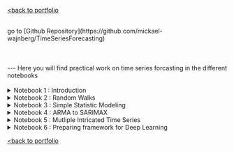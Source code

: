 [<back to portfolio](https://mickael-wajnberg.github.io/)

<br>
go to [Github Repository](https://github.com/mickael-wajnberg/TimeSeriesForecasting)
<br><br><br><br>
---
Here you will find practical work on time series forcasting in the different notebooks
<br><br>
<details>
<summary>Notebook 1 : Introduction</summary>
- predict the quarter dividend (earning per share) from johnson and johnson
<br>
<img src="timeSeriesFigures/N1_1.png?raw=true"/>
<br>
- establish seasonality
<br>
<img src="timeSeriesFigures/N1_seasonality.png?raw=true"/>
<br>
- models are historical mean, last year mean, last value, naive seasonal copy of last year
<br>
<img src="timeSeriesFigures/N1_split.png?raw=true"/>
 <img src="timeSeriesFigures/N1_mean_pred.png?raw=true"/>
 <img src="timeSeriesFigures/N1_last_pred.png?raw=true"/>
 <img src="timeSeriesFigures/N1_seasonality_pred.png?raw=true"/>
<br>
- evaluation is made by MAPE
 <br>
<img src="timeSeriesFigures/N1_results.png?raw=true"/>
<br>
</details>
<details>



 
<summary>Notebook 2 : Random Walks</summary>
- established the GOOGL stock market (google) is a random walk with Augmented Dickey-Fuller and Autocorrelation. so, it cannot be predicted by itself well.
<br>
<img src="timeSeriesFigures/N2_dataset.png?raw=true"/>
<img src="timeSeriesFigures/N2_autocorrel.png?raw=true"/>
<br>
- year ahead predictions are simply made by drift, last value and mean and evaluated through MSE
<br>
<img src="timeSeriesFigures/N2_predictions.png?raw=true"/>
<img src="timeSeriesFigures/N2_results.png?raw=true"/>
<br>
- another approch very anaive is to predict a copy of the last value
<br>
<img src="timeSeriesFigures/N2_onestep.png?raw=true"/>
<img src="timeSeriesFigures/N2_resultsF.png?raw=true"/>
<br>
</details>
<details>
<summary>Notebook 3 : Simple Statistic Modeling</summary>

 - study of the widget sales of XYZ widget company over 500 days
 <br>
<img src="timeSeriesFigures/N3_1dataset.png?raw=true"/>
<br>
 - ensure there is no seasonality 
   <br>
<img src="timeSeriesFigures/N3_2.png?raw=true"/>
<br>
 - auto-correlation is not abruptly dropping -> not a random walk -> can be predicted
   <br>
<img src="timeSeriesFigures/N3_3.png?raw=true"/>
<br>
- does auto-correlation coefficient dropping after a certain lag -> we differentiate and check autocorrelation rank 
   <br>
<img src="timeSeriesFigures/N3_4.png?raw=true"/>
<img src="timeSeriesFigures/N3_5.png?raw=true"/>
<br>
- a rank 2 is found -> it is a Moving Average (MA) rank 2 process -> we make prediction on the differentiated series after training a MA(2)
  <br>
<img src="timeSeriesFigures/N3_6.png?raw=true"/>
<img src="timeSeriesFigures/N3_7.png?raw=true"/>
<br>
- then since we found the champion model on differentiated serie, we apply it to non differentiated
   <br>
<img src="timeSeriesFigures/N3_8.png?raw=true"/>
<br><br><br>

- we work on a second dataset to predict average weekly traffic in a retail store
<br>
<img src="timeSeriesFigures/N3_9.png?raw=true"/>
<br>
- this time, even after differenciation we do not see an abrupt drop in the auto correlation -> not a moving average
 <br>
<img src="timeSeriesFigures/N3_10.png?raw=true"/>
<img src="timeSeriesFigures/N3_11.png?raw=true"/>
<br>
- partial coefficient might be in action so we plot a partial autocorrelation
 <br>
<img src="timeSeriesFigures/N3_12.png?raw=true"/>
<br>
- Since it drops, we are in an autoregressive process (order 3, since three coefficients are outside the confidence interval)
- we train a AR(3) Model and compare it to prediction using last point (our winner for GOOGL stock) and mean
<br>
<img src="timeSeriesFigures/N3_13.png?raw=true"/>
<img src="timeSeriesFigures/N3_14.png?raw=true"/>
<br>
- In a last scenario, let's explore when a dataset has both the properties MA and AR : the hourly bandwidth usage of a data center
<br>
<img src="timeSeriesFigures/N3_15.png?raw=true"/>
<br>
- We can see a slow decay autocorrelation and an alternating pattern in partial autocorrelation
<br>
<img src="timeSeriesFigures/N3_16.png?raw=true"/>
<img src="timeSeriesFigures/N3_17.png?raw=true"/>
<br>
- we use Aikake Information Criterion to find the rank p,q of the ARMA(p,q) process
<br>
<img src="timeSeriesFigures/N3_t.png?raw=true" style="width: 30%; height: auto;"/>
<br><br>
- in the top 3, the less complex model is (2,2) we evaluate the model quality by residual analysis (QQPlots, Ljung-Box tests, histogram of residual distribution, autocorrelation on residuals)
<br>
<img src="timeSeriesFigures/N3_18.png?raw=true"/>
<br>
- finally we make prediction on the differentiated model and see the ARMA model performs bettesr
<br>
<img src="timeSeriesFigures/N3_19.png?raw=true"/>
<img src="timeSeriesFigures/N3_20.png?raw=true"/>
<br>
- finally we apply the results to the original dataset
<br>
<img src="timeSeriesFigures/N3_21.png?raw=true"/>
<br>
</details>
<details>
<summary>Notebook 4 : ARMA to SARIMAX</summary>
- again let's predict the quarter dividend (earning per share) from johnson and johnson
<br>
<img src="timeSeriesFigures/N1_1.png?raw=true"/>
<br>
- we observe that by first differentiation the series is not stationary but on second differenciation it is, with Augmented Dickey-Fuller (ADF)
<br>ADF Statistic original: 2.7
<br>p-value: 1.0<br>
<br>ADF Statistic diff1: -0.4
<br>p-value diff1: 0.9<br>
<br>ADF Statistic diff2: -3.5
<br>p-value diff2: 0.006<br><br>
- by fitting an ARIMA model with I=2 and using AIC (cf notebook3) to find AR and MA are rank 3 we can make a residual evaluation to see the model residuals are effectively the unpredictable part
<br>
<img src="timeSeriesFigures/N4_1.png?raw=true"/>
<br>
- we compare ARIMA to naive seasonal (our best baseline, cf notebook1) 
<br>
<img src="timeSeriesFigures/N4_2.png?raw=true"/>
<img src="timeSeriesFigures/N4_3.png?raw=true"/>
<br>
- let's take another seasonal dataset : showing the number of passengers in a flight company per month
<br>
<img src="timeSeriesFigures/N4_4.png?raw=true"/>
<br>
- autocorrelation show clear periodic patterns
<br>
<img src="timeSeriesFigures/N4_5.png?raw=true"/>
<img src="timeSeriesFigures/N4_6.png?raw=true"/>
<br>
- patterns seems to be every 12 we can confirm visually with Fourier and spectral analysis, plotting seasonality
 <br>
<img src="timeSeriesFigures/N4_7.png?raw=true"/>
<img src="timeSeriesFigures/N4_8.png?raw=true"/>
<img src="timeSeriesFigures/N4_9.png?raw=true"/>
<br>
- it can also be confirmed with statistical test such as ADF over seasonal differenced series, a chi2 test if we bin data per 12 and kruskal wallis (KW is inconclusive here)
<br><br>'ADF Statistic': -3.383020726492479,
 <br>'p-value': 0.011551493085515039,
<br><br>Chi-Square Statistic: 292.61636904761906
<br>P-Value: 5.1233345885199216e-21
<br>Degrees of Freedom: 99
<br><br>KruskalResult(statistic=11.148400259640129, pvalue=0.430915880610989)
 <br>
 - we fit a SARIMA after a selection by AIC and evaluate the residuals 
 <br>
<img src="timeSeriesFigures/N4_11.png?raw=true"/>
<br>
 - results are compared with MAPE
  <br>
<img src="timeSeriesFigures/N4_12.png?raw=true"/>
<img src="timeSeriesFigures/N4_13.png?raw=true"/>
<br>
- now we use USA realGDP to incorporate predictions with outside values (exogenous variables) and finally complete SARIMAX 
 <br>
<img src="timeSeriesFigures/N4_14.png?raw=true"/>
<br>
- with same process of AIC + residuals we find 
<br>
<img src="timeSeriesFigures/N4_15.png?raw=true"/>
<br>
it doesn't look like much but the difference is in M$
 
</details>


<details>
<summary>Notebook 5 : Mutliple Intricated Time Series</summary>
 - we consider here the case where two times series affect each others : real disposable income and real conumption in USA
<br>
<img src="timeSeriesFigures/N5_1.png?raw=true"/>
<br>
- we use the VARMAX model and we consider AIC to find the best rank : best found = 3
- we now use granger causality tests to determine if one series causes the other 
 realcons Granger-causes realdpi?

<br>------------------
<br>
<br>Granger Causality
<br>number of lags (no zero) 3
<br>ssr based F test:         F=9.2363  , p=0.0000  , df_denom=192, df_num=3
<br>ssr based chi2 test:   chi2=28.7191 , p=0.0000  , df=3
<br>likelihood ratio test: chi2=26.8268 , p=0.0000  , df=3
<br>parameter F test:         F=9.2363  , p=0.0000  , df_denom=192, df_num=3
<br>
<br>realdpi Granger-causes realcons?
<br>
<br>------------------
<br>
<br>Granger Causality
<br>number of lags (no zero) 3
<br>ssr based F test:         F=2.8181  , p=0.0403  , df_denom=192, df_num=3
<br>ssr based chi2 test:   chi2=8.7625  , p=0.0326  , df=3
<br>likelihood ratio test: chi2=8.5751  , p=0.0355  , df=3
<br>parameter F test:         F=2.8181  , p=0.0403  , df_denom=192, df_num=3
<br>
- granger causality exists both ways so there is some correlation effect
- after checking residuals with the selected model (random in both series) we evaluatepredictive model
    <br>
<img src="timeSeriesFigures/N5_3.png?raw=true"/>
<img src="timeSeriesFigures/N5_2.png?raw=true"/>
<br>
 </details>


<details>
<summary>Notebook 6 : Preparing framework for Deep Learning </summary>

  </details>
  
[<back to portfolio](https://mickael-wajnberg.github.io/)
